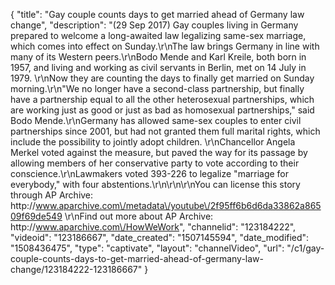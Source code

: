 {
    "title": "Gay couple counts days to get married ahead of Germany law change",
    "description": "(29 Sep 2017) Gay couples living in Germany prepared to welcome a long-awaited law legalizing same-sex marriage, which comes into effect on Sunday.\r\nThe law brings Germany in line with many of its Western peers.\r\nBodo Mende and Karl Kreile, both born in 1957, and living and working as civil servants in Berlin, met on 14 July in 1979.  \r\nNow they are counting the days to finally get married on Sunday morning.\r\n\"We no longer have a second-class partnership, but finally have a partnership equal to all the other heterosexual partnerships, which are working just as good or just as bad as homosexual partnerships,\" said Bodo Mende.\r\nGermany has allowed same-sex couples to enter civil partnerships since 2001, but had not granted them full marital rights, which include the possibility to jointly adopt children. \r\nChancellor Angela Merkel voted against the measure, but paved the way for its passage by allowing members of her conservative party to vote according to their conscience.\r\nLawmakers voted 393-226 to legalize \"marriage for everybody,\" with four abstentions.\r\n\r\n\r\nYou can license this story through AP Archive: http:\/\/www.aparchive.com\/metadata\/youtube\/2f95ff6b6d6da33862a86509f69de549 \r\nFind out more about AP Archive: http:\/\/www.aparchive.com\/HowWeWork",
    "channelid": "123184222",
    "videoid": "123186667",
    "date_created": "1507145594",
    "date_modified": "1508436475",
    "type": "captivate",
    "layout": "channelVideo",
    "url": "\/c1\/gay-couple-counts-days-to-get-married-ahead-of-germany-law-change\/123184222-123186667"
}